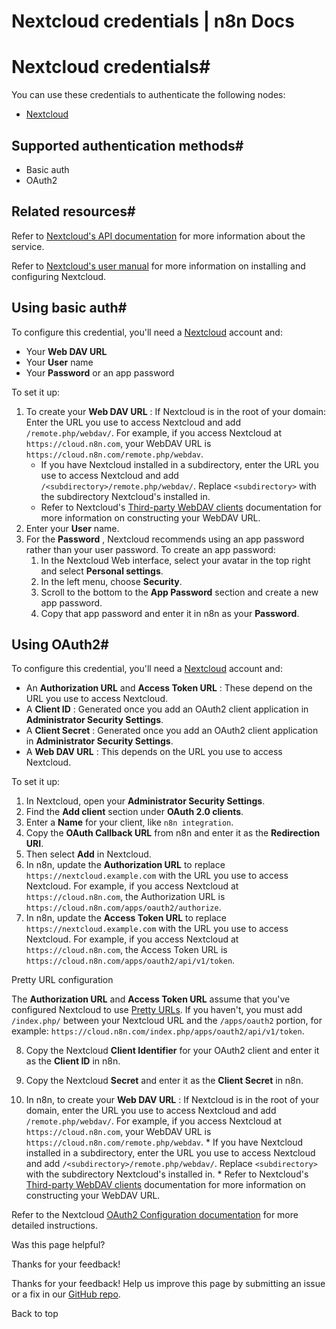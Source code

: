 # Nextcloud credentials | n8n Docs

[ ](https://github.com/n8n-io/n8n-docs/edit/main/docs/integrations/builtin/credentials/nextcloud.md "Edit this page")

# Nextcloud credentials#

You can use these credentials to authenticate the following nodes:

  * [Nextcloud](../../app-nodes/n8n-nodes-base.nextcloud/)

## Supported authentication methods#

  * Basic auth
  * OAuth2

## Related resources#

Refer to [Nextcloud's API documentation](https://nextcloud-server.netlify.app/) for more information about the service.

Refer to [Nextcloud's user manual](https://docs.nextcloud.com/server/stable/user_manual/en/contents.html) for more information on installing and configuring Nextcloud.

## Using basic auth#

To configure this credential, you'll need a [Nextcloud](https://nextcloud.com/) account and:

  * Your **Web DAV URL**
  * Your **User** name
  * Your **Password** or an app password

To set it up:

  1. To create your **Web DAV URL** : If Nextcloud is in the root of your domain: Enter the URL you use to access Nextcloud and add `/remote.php/webdav/`. For example, if you access Nextcloud at `https://cloud.n8n.com`, your WebDAV URL is `https://cloud.n8n.com/remote.php/webdav`.
     * If you have Nextcloud installed in a subdirectory, enter the URL you use to access Nextcloud and add `/<subdirectory>/remote.php/webdav/`. Replace `<subdirectory>` with the subdirectory Nextcloud's installed in.
     * Refer to Nextcloud's [Third-party WebDAV clients](https://docs.nextcloud.com/server/stable/user_manual/en/files/access_webdav.html#third-party-webdav-clients) documentation for more information on constructing your WebDAV URL.
  2. Enter your **User** name.
  3. For the **Password** , Nextcloud recommends using an app password rather than your user password. To create an app password:
     1. In the Nextcloud Web interface, select your avatar in the top right and select **Personal settings**.
     2. In the left menu, choose **Security**.
     3. Scroll to the bottom to the **App Password** section and create a new app password.
     4. Copy that app password and enter it in n8n as your **Password**.

## Using OAuth2#

To configure this credential, you'll need a [Nextcloud](https://nextcloud.com/) account and:

  * An **Authorization URL** and **Access Token URL** : These depend on the URL you use to access Nextcloud.
  * A **Client ID** : Generated once you add an OAuth2 client application in **Administrator Security Settings**.
  * A **Client Secret** : Generated once you add an OAuth2 client application in **Administrator Security Settings**.
  * A **Web DAV URL** : This depends on the URL you use to access Nextcloud.

To set it up:

  1. In Nextcloud, open your **Administrator Security Settings**.
  2. Find the **Add client** section under **OAuth 2.0 clients**.
  3. Enter a **Name** for your client, like `n8n integration`.
  4. Copy the **OAuth Callback URL** from n8n and enter it as the **Redirection URI**.
  5. Then select **Add** in Nextcloud.
  6. In n8n, update the **Authorization URL** to replace `https://nextcloud.example.com` with the URL you use to access Nextcloud. For example, if you access Nextcloud at `https://cloud.n8n.com`, the Authorization URL is `https://cloud.n8n.com/apps/oauth2/authorize`.
  7. In n8n, update the **Access Token URL** to replace `https://nextcloud.example.com` with the URL you use to access Nextcloud. For example, if you access Nextcloud at `https://cloud.n8n.com`, the Access Token URL is `https://cloud.n8n.com/apps/oauth2/api/v1/token`.

Pretty URL configuration

The **Authorization URL** and **Access Token URL** assume that you've configured Nextcloud to use [Pretty URLs](https://docs.nextcloud.com/server/latest/admin_manual/installation/source_installation.html#pretty-urls). If you haven't, you must add `/index.php/` between your Nextcloud URL and the `/apps/oauth2` portion, for example: `https://cloud.n8n.com/index.php/apps/oauth2/api/v1/token`.

  8. Copy the Nextcloud **Client Identifier** for your OAuth2 client and enter it as the **Client ID** in n8n.

  9. Copy the Nextcloud **Secret** and enter it as the **Client Secret** in n8n.
  10. In n8n, to create your **Web DAV URL** : If Nextcloud is in the root of your domain, enter the URL you use to access Nextcloud and add `/remote.php/webdav/`. For example, if you access Nextcloud at `https://cloud.n8n.com`, your WebDAV URL is `https://cloud.n8n.com/remote.php/webdav`.
     * If you have Nextcloud installed in a subdirectory, enter the URL you use to access Nextcloud and add `/<subdirectory>/remote.php/webdav/`. Replace `<subdirectory>` with the subdirectory Nextcloud's installed in.
     * Refer to Nextcloud's [Third-party WebDAV clients](https://docs.nextcloud.com/server/stable/user_manual/en/files/access_webdav.html#third-party-webdav-clients) documentation for more information on constructing your WebDAV URL.

Refer to the Nextcloud [OAuth2 Configuration documentation](https://docs.nextcloud.com/server/latest/admin_manual/configuration_server/oauth2.html) for more detailed instructions.

Was this page helpful? 

Thanks for your feedback! 

Thanks for your feedback! Help us improve this page by submitting an issue or a fix in our [GitHub repo](https://github.com/n8n-io/n8n-docs). 

Back to top
